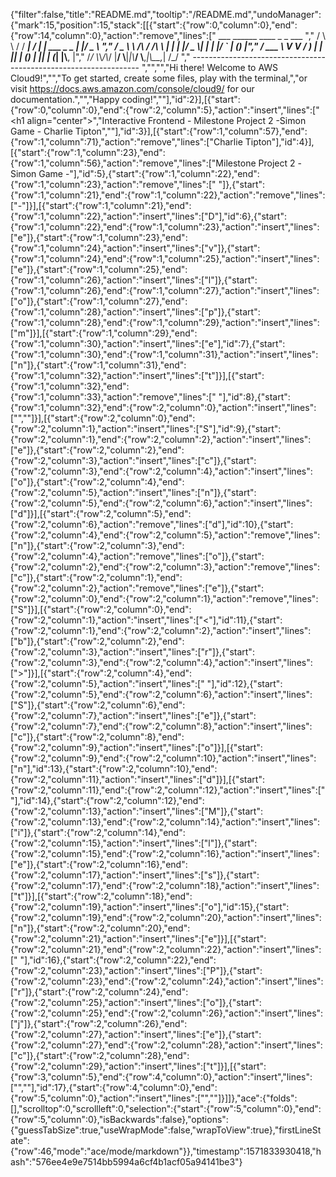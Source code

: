 {"filter":false,"title":"README.md","tooltip":"/README.md","undoManager":{"mark":15,"position":15,"stack":[[{"start":{"row":0,"column":0},"end":{"row":14,"column":0},"action":"remove","lines":["         ___        ______     ____ _                 _  ___  ","        / \\ \\      / / ___|   / ___| | ___  _   _  __| |/ _ \\ ","       / _ \\ \\ /\\ / /\\___ \\  | |   | |/ _ \\| | | |/ _` | (_) |","      / ___ \\ V  V /  ___) | | |___| | (_) | |_| | (_| |\\__, |","     /_/   \\_\\_/\\_/  |____/   \\____|_|\\___/ \\__,_|\\__,_|  /_/ "," ----------------------------------------------------------------- ","","","Hi there! Welcome to AWS Cloud9!","","To get started, create some files, play with the terminal,","or visit https://docs.aws.amazon.com/console/cloud9/ for our documentation.","","Happy coding!",""],"id":2}],[{"start":{"row":0,"column":0},"end":{"row":2,"column":5},"action":"insert","lines":["<h1 align=\"center\">","Interactive Frontend - Milestone Project 2 -Simon Game - Charlie Tipton","</h1>"],"id":3}],[{"start":{"row":1,"column":57},"end":{"row":1,"column":71},"action":"remove","lines":["Charlie Tipton"],"id":4}],[{"start":{"row":1,"column":23},"end":{"row":1,"column":56},"action":"remove","lines":["Milestone Project 2 -Simon Game -"],"id":5},{"start":{"row":1,"column":22},"end":{"row":1,"column":23},"action":"remove","lines":[" "]},{"start":{"row":1,"column":21},"end":{"row":1,"column":22},"action":"remove","lines":["-"]}],[{"start":{"row":1,"column":21},"end":{"row":1,"column":22},"action":"insert","lines":["D"],"id":6},{"start":{"row":1,"column":22},"end":{"row":1,"column":23},"action":"insert","lines":["e"]},{"start":{"row":1,"column":23},"end":{"row":1,"column":24},"action":"insert","lines":["v"]},{"start":{"row":1,"column":24},"end":{"row":1,"column":25},"action":"insert","lines":["e"]},{"start":{"row":1,"column":25},"end":{"row":1,"column":26},"action":"insert","lines":["l"]},{"start":{"row":1,"column":26},"end":{"row":1,"column":27},"action":"insert","lines":["o"]},{"start":{"row":1,"column":27},"end":{"row":1,"column":28},"action":"insert","lines":["p"]},{"start":{"row":1,"column":28},"end":{"row":1,"column":29},"action":"insert","lines":["m"]}],[{"start":{"row":1,"column":29},"end":{"row":1,"column":30},"action":"insert","lines":["e"],"id":7},{"start":{"row":1,"column":30},"end":{"row":1,"column":31},"action":"insert","lines":["n"]},{"start":{"row":1,"column":31},"end":{"row":1,"column":32},"action":"insert","lines":["t"]}],[{"start":{"row":1,"column":32},"end":{"row":1,"column":33},"action":"remove","lines":[" "],"id":8},{"start":{"row":1,"column":32},"end":{"row":2,"column":0},"action":"insert","lines":["",""]}],[{"start":{"row":2,"column":0},"end":{"row":2,"column":1},"action":"insert","lines":["S"],"id":9},{"start":{"row":2,"column":1},"end":{"row":2,"column":2},"action":"insert","lines":["e"]},{"start":{"row":2,"column":2},"end":{"row":2,"column":3},"action":"insert","lines":["c"]},{"start":{"row":2,"column":3},"end":{"row":2,"column":4},"action":"insert","lines":["o"]},{"start":{"row":2,"column":4},"end":{"row":2,"column":5},"action":"insert","lines":["n"]},{"start":{"row":2,"column":5},"end":{"row":2,"column":6},"action":"insert","lines":["d"]}],[{"start":{"row":2,"column":5},"end":{"row":2,"column":6},"action":"remove","lines":["d"],"id":10},{"start":{"row":2,"column":4},"end":{"row":2,"column":5},"action":"remove","lines":["n"]},{"start":{"row":2,"column":3},"end":{"row":2,"column":4},"action":"remove","lines":["o"]},{"start":{"row":2,"column":2},"end":{"row":2,"column":3},"action":"remove","lines":["c"]},{"start":{"row":2,"column":1},"end":{"row":2,"column":2},"action":"remove","lines":["e"]},{"start":{"row":2,"column":0},"end":{"row":2,"column":1},"action":"remove","lines":["S"]}],[{"start":{"row":2,"column":0},"end":{"row":2,"column":1},"action":"insert","lines":["<"],"id":11},{"start":{"row":2,"column":1},"end":{"row":2,"column":2},"action":"insert","lines":["b"]},{"start":{"row":2,"column":2},"end":{"row":2,"column":3},"action":"insert","lines":["r"]},{"start":{"row":2,"column":3},"end":{"row":2,"column":4},"action":"insert","lines":[">"]}],[{"start":{"row":2,"column":4},"end":{"row":2,"column":5},"action":"insert","lines":[" "],"id":12},{"start":{"row":2,"column":5},"end":{"row":2,"column":6},"action":"insert","lines":["S"]},{"start":{"row":2,"column":6},"end":{"row":2,"column":7},"action":"insert","lines":["e"]},{"start":{"row":2,"column":7},"end":{"row":2,"column":8},"action":"insert","lines":["c"]},{"start":{"row":2,"column":8},"end":{"row":2,"column":9},"action":"insert","lines":["o"]}],[{"start":{"row":2,"column":9},"end":{"row":2,"column":10},"action":"insert","lines":["n"],"id":13},{"start":{"row":2,"column":10},"end":{"row":2,"column":11},"action":"insert","lines":["d"]}],[{"start":{"row":2,"column":11},"end":{"row":2,"column":12},"action":"insert","lines":[" "],"id":14},{"start":{"row":2,"column":12},"end":{"row":2,"column":13},"action":"insert","lines":["M"]},{"start":{"row":2,"column":13},"end":{"row":2,"column":14},"action":"insert","lines":["i"]},{"start":{"row":2,"column":14},"end":{"row":2,"column":15},"action":"insert","lines":["l"]},{"start":{"row":2,"column":15},"end":{"row":2,"column":16},"action":"insert","lines":["e"]},{"start":{"row":2,"column":16},"end":{"row":2,"column":17},"action":"insert","lines":["s"]},{"start":{"row":2,"column":17},"end":{"row":2,"column":18},"action":"insert","lines":["t"]}],[{"start":{"row":2,"column":18},"end":{"row":2,"column":19},"action":"insert","lines":["o"],"id":15},{"start":{"row":2,"column":19},"end":{"row":2,"column":20},"action":"insert","lines":["n"]},{"start":{"row":2,"column":20},"end":{"row":2,"column":21},"action":"insert","lines":["e"]}],[{"start":{"row":2,"column":21},"end":{"row":2,"column":22},"action":"insert","lines":[" "],"id":16},{"start":{"row":2,"column":22},"end":{"row":2,"column":23},"action":"insert","lines":["P"]},{"start":{"row":2,"column":23},"end":{"row":2,"column":24},"action":"insert","lines":["r"]},{"start":{"row":2,"column":24},"end":{"row":2,"column":25},"action":"insert","lines":["o"]},{"start":{"row":2,"column":25},"end":{"row":2,"column":26},"action":"insert","lines":["j"]},{"start":{"row":2,"column":26},"end":{"row":2,"column":27},"action":"insert","lines":["e"]},{"start":{"row":2,"column":27},"end":{"row":2,"column":28},"action":"insert","lines":["c"]},{"start":{"row":2,"column":28},"end":{"row":2,"column":29},"action":"insert","lines":["t"]}],[{"start":{"row":3,"column":5},"end":{"row":4,"column":0},"action":"insert","lines":["",""],"id":17},{"start":{"row":4,"column":0},"end":{"row":5,"column":0},"action":"insert","lines":["",""]}]]},"ace":{"folds":[],"scrolltop":0,"scrollleft":0,"selection":{"start":{"row":5,"column":0},"end":{"row":5,"column":0},"isBackwards":false},"options":{"guessTabSize":true,"useWrapMode":false,"wrapToView":true},"firstLineState":{"row":46,"mode":"ace/mode/markdown"}},"timestamp":1571833930418,"hash":"576ee4e9e7514bb5994a6cf4b1acf05a94141be3"}